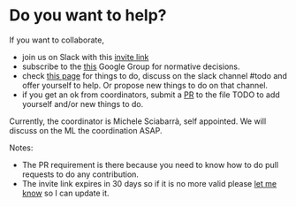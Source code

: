 
# Do you want to help?

If you want to collaborate,

- join us on Slack with this [invite link](https://join.slack.com/t/noiapp/shared_invite/zt-dzdakd34-KvCn3HMlebqTH4ewlGamhg)
- subscribe to the [this](https://groups.google.com/forum/#!forum/noiapp) Google Group for normative decisions.
- check [this page](todo.md) for things to do, discuss on the slack channel #todo and offer yourself to help. Or propose new things to do on that channel.
- if you get an ok from coordinators, submit a [PR](https://blog.axosoft.com/learning-git-pull-request/) to the file TODO to add yourself and/or new things to do.

Currently, the coordinator is Michele Sciabarrà,  self appointed. We will discuss on the ML the coordination ASAP.

Notes:

- The PR requirement is there because you need to know how to do pull requests to do any contribution.
- The invite link expires in 30 days so if it is no more valid please [let me know](http://linkedin.com/in/msciab) so I can update it.
